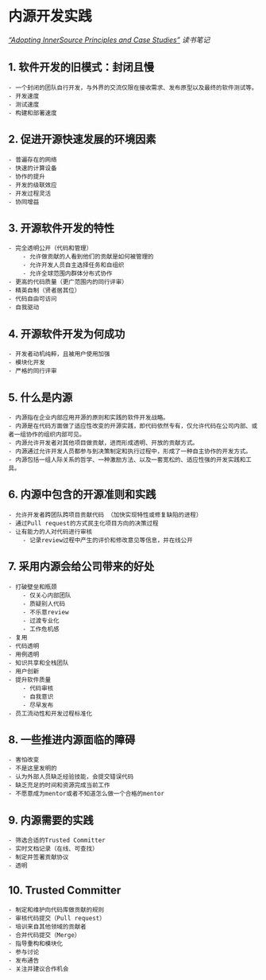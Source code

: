 # 内源开发实践
*[“Adopting InnerSource Principles and Case Studies”](https://innersourcecommons.org/resources/books/adoptinginnersource/) 读书笔记* 
## 1. 软件开发的旧模式：封闭且慢
	- 一个封闭的团队自行开发，与外界的交流仅限在接收需求、发布原型以及最终的软件测试等。
	- 开发速度
	- 测试速度
	- 构建和部署速度

## 2. 促进开源快速发展的环境因素
	- 普遍存在的网络
	- 快速的计算设备
	- 协作的提升
	- 开发的级联效应
	- 开发过程灵活
	- 协同增益

## 3. 开源软件开发的特性
	- 完全透明公开（代码和管理）
		- 允许做贡献的人看到他们的贡献是如何被管理的
		- 允许开发人员自主选择任务和自组织
		- 允许全球范围内群体分布式协作
	- 更高的代码质量（更广范围内的同行评审）
	- 精英自制（贤者居其位）
	- 代码自由可访问
	- 自我驱动

## 4. 开源软件开发为何成功
	- 开发者动机纯粹，且被用户使用加强
	- 模块化开发
	- 严格的同行评审

## 5. 什么是内源
	- 内源指在企业内部应用开源的原则和实践的软件开发战略。
	- 内源是在代码方面做了适应性改变的开源实践，即代码依然专有，仅允许代码在公司内部、或者一组协作的组织内部可见。
	- 内源允许开发者对其他项目做贡献，进而形成透明、开放的贡献方式。
	- 内源通过允许开发人员都参与到决策制定和执行过程中，形成了一种自主协作的开发方式。
	- 内源包括一组人际关系的哲学、一种激励方法、以及一套宽松的、适应性强的开发实践和工具。

## 6. 内源中包含的开源准则和实践
	- 允许开发者跨团队跨项目贡献代码 （加快实现特性或修复缺陷的进程）
	- 通过Pull request的方式民主化项目方向的决策过程
	- 让有能力的人对代码进行审核
		- 记录review过程中产生的评价和修改意见等信息，并在线公开

## 7. 采用内源会给公司带来的好处 
	- 打破壁垒和瓶颈
		- 仅关心内部团队
		- 质疑别人代码
		- 不乐意review
		- 过渡专业化
		- 工作危机感
	- 复用
	- 代码透明
	- 用例透明
	- 知识共享和全栈团队
	- 用户创新
	- 提升软件质量
		- 代码审核
		- 自我意识
		- 尽早发布
	- 员工流动性和开发过程标准化

## 8. 一些推进内源面临的障碍
	- 害怕改变
	- 不是这里发明的
	- 认为外部人员缺乏经验技能，会提交错误代码
	- 缺乏充足的时间和资源完成当前工作
	- 不愿意成为mentor或者不知道怎么做一个合格的mentor

## 9. 内源需要的实践
	- 筛选合适的Trusted Committer
	- 实时文档记录（在线、可查找）
	- 制定并签署贡献协议
	- 透明

## 10. Trusted Committer 
	- 制定和维护向代码库做贡献的规则
	- 审核代码提交（Pull request）
	- 培训来自其他领域的贡献者
	- 合并代码提交（Merge）
	- 指导重构和模块化
	- 参与讨论
	- 发布通告
	- 关注并建议合作机会













